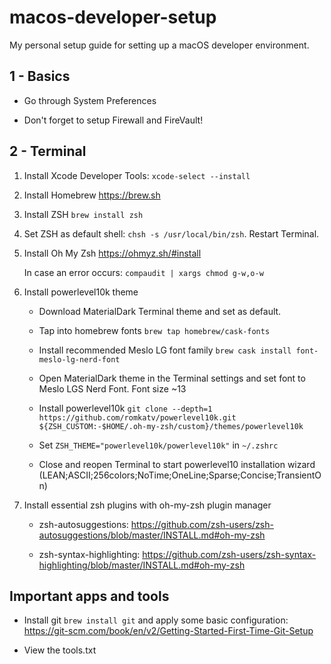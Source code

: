 # macos-developer-setup
My personal setup guide for setting up a macOS developer environment.

## 1 - Basics

- Go through System Preferences

- Don't forget to setup Firewall and FireVault!

## 2 - Terminal

1. Install Xcode Developer Tools: `xcode-select --install`

2. Install Homebrew https://brew.sh

3. Install ZSH `brew install zsh`

4. Set ZSH as default shell: `chsh -s /usr/local/bin/zsh`. Restart Terminal.

5. Install Oh My Zsh https://ohmyz.sh/#install
    
    In case an error occurs: `compaudit | xargs chmod g-w,o-w`
    
6. Install powerlevel10k theme

   - Download MaterialDark Terminal theme and set as default.

   - Tap into homebrew fonts `brew tap homebrew/cask-fonts`
  
   - Install recommended Meslo LG font family `brew cask install font-meslo-lg-nerd-font`
   
   - Open MaterialDark theme in the Terminal settings and set font to Meslo LGS Nerd Font. Font size ~13
   
   - Install powerlevel10k `git clone --depth=1 https://github.com/romkatv/powerlevel10k.git ${ZSH_CUSTOM:-$HOME/.oh-my-zsh/custom}/themes/powerlevel10k`
   
   - Set `ZSH_THEME="powerlevel10k/powerlevel10k"` in `~/.zshrc`
   
   - Close and reopen Terminal to start powerlevel10 installation wizard (LEAN;ASCII;256colors;NoTime;OneLine;Sparse;Concise;TransientOn)
   
7. Install essential zsh plugins with oh-my-zsh plugin manager

   - zsh-autosuggestions: https://github.com/zsh-users/zsh-autosuggestions/blob/master/INSTALL.md#oh-my-zsh

   - zsh-syntax-highlighting: https://github.com/zsh-users/zsh-syntax-highlighting/blob/master/INSTALL.md#oh-my-zsh
   
## Important apps and tools

   - Install git `brew install git` and apply some basic configuration: https://git-scm.com/book/en/v2/Getting-Started-First-Time-Git-Setup

   - View the tools.txt
